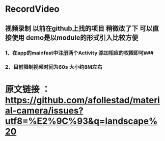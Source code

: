 # RecordVideo #
## 视频录制 以前在github上找的项目 稍微改了下 可以直接使用 demo是以module的形式引入比较方便 ##
### 1、在app的mainfest中注册两个Activity 添加相应的权限即可###
### 2、目前限制视频时间为60s 大小约8M左右 ###
# 原文链接 ：https://github.com/afollestad/material-camera/issues?utf8=%E2%9C%93&q=landscape%20 #
